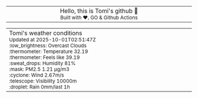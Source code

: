 
<div align="center">
<table>
<tbody>
<td align="center">
<img width="2000" height="0"><br>
Hello, this is Tomi's github 👋<br>
<sup>Built with ❤️, GO & Github Actions</sup><br>
<img width="2000" height="0">
</td>
</tbody>
</table>
</div>
<table>
<tbody>
<td align="left">
<img width="2000" height="0"><br>
Tomi's weather conditions<br>
<sup>Updated at 2025-10-01T02:51:47Z</sup><br>
<sup>:low_brightness: Overcast Clouds</sup><br>
<sup>:thermometer: Temperature 32.19 </sup><br>
<sup>:thermometer: Feels like 39.19</sup><br>
<sup>:sweat_drops: Humidity 81%</sup><br>
<sup>:mask: PM2.5 1.21 μg/m3</sup><br>
<sup>:cyclone: Wind 2.67m/s </sup><br>
<sup>:telescope: Visibility 10000m </sup><br>
<sup>:droplet: Rain 0mm/last 1h </sup><br>
<img width="2000" height="0">
</td>
<td align="left">
<img width="2000" height="0"><br>
<br>
<img width="2000" height="0">
</td>
</tbody>
</table>
</div>
    